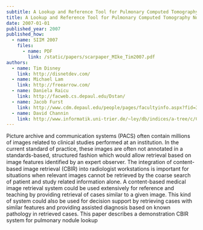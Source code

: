 ```yaml
---
subtitle: A Lookup and Reference Tool for Pulmonary Computed Tomography Nodules
title: A Lookup and Reference Tool for Pulmonary Computed Tomography Nodules
date: 2007-01-01
published_year: 2007
published_how:
  - name: SIIM 2007
    files:
      - name: PDF
        link: /static/papers/scarpaper_MIke_Tim2007.pdf
authors:
  - name: Tim Disney
    link: http://disnetdev.com/
  - name: Michael Lam
    link: http://freearrow.com/
  - name: Daniela Raicu
    link: http://facweb.cs.depaul.edu/Dstan/
  - name: Jacob Furst
    link: http://www.cdm.depaul.edu/people/pages/facultyinfo.aspx?fid=365
  - name: David Channin
    link: http://www.informatik.uni-trier.de/~ley/db/indices/a-tree/c/Channin:David_S=.html
---
```


Picture archive and communication systems (PACS) often contain millions of images related to clinical studies
performed at an institution. In the current standard of practice, these images are often not annotated in
a standards-based, structured fashion which would allow retrieval based on image features identiﬁed by
an expert observer. The integration of content-based image retrieval (CBIR) into radiologist workstations
is important for situations when relevant images cannot be retrieved by the coarse search of patient and
study related information alone. A content-based medical image retrieval system could be used extensively
for reference and teaching by providing retrieval of cases similar to a given image. This kind of system
could also be used for decision support by retrieving cases with similar features and providing assisted
diagnosis based on known pathology in retrieved cases. This paper describes a demonstration CBIR system
for pulmonary nodule lookup

